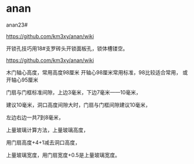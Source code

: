 # anan
anan23#

https://github.com/km3xy/anan/wiki


开锁孔技巧用18#支罗砖头开锁面板孔，锁体槽镂空。


https://github.com/km3xy/anan/wiki


木门轴心高度，常用高度98厘米
开轴心98厘米常用标准，98比较适合常用，
或开轴心95厘米


门扇与门框标准间隙，上边3毫米，下边7毫米——10毫米，

建议10毫米，洞口高度间隙大时，门扇与门框间隙建议10毫米，

左边右边一共7到8毫米，

上量玻璃计算方法，上量玻璃高度，

用门扇高度+4+1减去洞口高度，

上量玻璃宽度，用门扇宽度+0.5是上量玻璃宽度。
